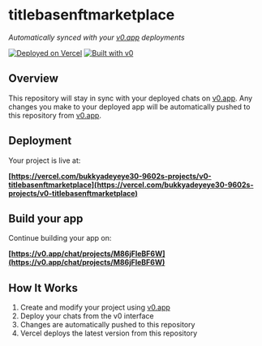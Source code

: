 # titlebasenftmarketplace

*Automatically synced with your [v0.app](https://v0.app) deployments*

[![Deployed on Vercel](https://img.shields.io/badge/Deployed%20on-Vercel-black?style=for-the-badge&logo=vercel)](https://vercel.com/bukkyadeyeye30-9602s-projects/v0-titlebasenftmarketplace)
[![Built with v0](https://img.shields.io/badge/Built%20with-v0.app-black?style=for-the-badge)](https://v0.app/chat/projects/M86jFleBF6W)

## Overview

This repository will stay in sync with your deployed chats on [v0.app](https://v0.app).
Any changes you make to your deployed app will be automatically pushed to this repository from [v0.app](https://v0.app).

## Deployment

Your project is live at:

**[https://vercel.com/bukkyadeyeye30-9602s-projects/v0-titlebasenftmarketplace](https://vercel.com/bukkyadeyeye30-9602s-projects/v0-titlebasenftmarketplace)**

## Build your app

Continue building your app on:

**[https://v0.app/chat/projects/M86jFleBF6W](https://v0.app/chat/projects/M86jFleBF6W)**

## How It Works

1. Create and modify your project using [v0.app](https://v0.app)
2. Deploy your chats from the v0 interface
3. Changes are automatically pushed to this repository
4. Vercel deploys the latest version from this repository